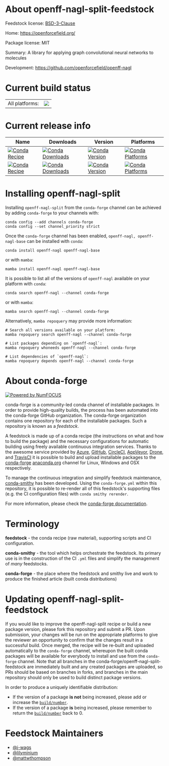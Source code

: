 About openff-nagl-split-feedstock
=================================

Feedstock license: [BSD-3-Clause](https://github.com/conda-forge/openff-nagl-feedstock/blob/main/LICENSE.txt)

Home: https://openforcefield.org/

Package license: MIT

Summary: A library for applying graph convolutional neural networks to molecules

Development: https://github.com/openforcefield/openff-nagl

Current build status
====================


<table><tr><td>All platforms:</td>
    <td>
      <a href="https://dev.azure.com/conda-forge/feedstock-builds/_build/latest?definitionId=18714&branchName=main">
        <img src="https://dev.azure.com/conda-forge/feedstock-builds/_apis/build/status/openff-nagl-feedstock?branchName=main">
      </a>
    </td>
  </tr>
</table>

Current release info
====================

| Name | Downloads | Version | Platforms |
| --- | --- | --- | --- |
| [![Conda Recipe](https://img.shields.io/badge/recipe-openff--nagl-green.svg)](https://anaconda.org/conda-forge/openff-nagl) | [![Conda Downloads](https://img.shields.io/conda/dn/conda-forge/openff-nagl.svg)](https://anaconda.org/conda-forge/openff-nagl) | [![Conda Version](https://img.shields.io/conda/vn/conda-forge/openff-nagl.svg)](https://anaconda.org/conda-forge/openff-nagl) | [![Conda Platforms](https://img.shields.io/conda/pn/conda-forge/openff-nagl.svg)](https://anaconda.org/conda-forge/openff-nagl) |
| [![Conda Recipe](https://img.shields.io/badge/recipe-openff--nagl--base-green.svg)](https://anaconda.org/conda-forge/openff-nagl-base) | [![Conda Downloads](https://img.shields.io/conda/dn/conda-forge/openff-nagl-base.svg)](https://anaconda.org/conda-forge/openff-nagl-base) | [![Conda Version](https://img.shields.io/conda/vn/conda-forge/openff-nagl-base.svg)](https://anaconda.org/conda-forge/openff-nagl-base) | [![Conda Platforms](https://img.shields.io/conda/pn/conda-forge/openff-nagl-base.svg)](https://anaconda.org/conda-forge/openff-nagl-base) |

Installing openff-nagl-split
============================

Installing `openff-nagl-split` from the `conda-forge` channel can be achieved by adding `conda-forge` to your channels with:

```
conda config --add channels conda-forge
conda config --set channel_priority strict
```

Once the `conda-forge` channel has been enabled, `openff-nagl, openff-nagl-base` can be installed with `conda`:

```
conda install openff-nagl openff-nagl-base
```

or with `mamba`:

```
mamba install openff-nagl openff-nagl-base
```

It is possible to list all of the versions of `openff-nagl` available on your platform with `conda`:

```
conda search openff-nagl --channel conda-forge
```

or with `mamba`:

```
mamba search openff-nagl --channel conda-forge
```

Alternatively, `mamba repoquery` may provide more information:

```
# Search all versions available on your platform:
mamba repoquery search openff-nagl --channel conda-forge

# List packages depending on `openff-nagl`:
mamba repoquery whoneeds openff-nagl --channel conda-forge

# List dependencies of `openff-nagl`:
mamba repoquery depends openff-nagl --channel conda-forge
```


About conda-forge
=================

[![Powered by
NumFOCUS](https://img.shields.io/badge/powered%20by-NumFOCUS-orange.svg?style=flat&colorA=E1523D&colorB=007D8A)](https://numfocus.org)

conda-forge is a community-led conda channel of installable packages.
In order to provide high-quality builds, the process has been automated into the
conda-forge GitHub organization. The conda-forge organization contains one repository
for each of the installable packages. Such a repository is known as a *feedstock*.

A feedstock is made up of a conda recipe (the instructions on what and how to build
the package) and the necessary configurations for automatic building using freely
available continuous integration services. Thanks to the awesome service provided by
[Azure](https://azure.microsoft.com/en-us/services/devops/), [GitHub](https://github.com/),
[CircleCI](https://circleci.com/), [AppVeyor](https://www.appveyor.com/),
[Drone](https://cloud.drone.io/welcome), and [TravisCI](https://travis-ci.com/)
it is possible to build and upload installable packages to the
[conda-forge](https://anaconda.org/conda-forge) [anaconda.org](https://anaconda.org/)
channel for Linux, Windows and OSX respectively.

To manage the continuous integration and simplify feedstock maintenance,
[conda-smithy](https://github.com/conda-forge/conda-smithy) has been developed.
Using the ``conda-forge.yml`` within this repository, it is possible to re-render all of
this feedstock's supporting files (e.g. the CI configuration files) with ``conda smithy rerender``.

For more information, please check the [conda-forge documentation](https://conda-forge.org/docs/).

Terminology
===========

**feedstock** - the conda recipe (raw material), supporting scripts and CI configuration.

**conda-smithy** - the tool which helps orchestrate the feedstock.
                   Its primary use is in the construction of the CI ``.yml`` files
                   and simplify the management of *many* feedstocks.

**conda-forge** - the place where the feedstock and smithy live and work to
                  produce the finished article (built conda distributions)


Updating openff-nagl-split-feedstock
====================================

If you would like to improve the openff-nagl-split recipe or build a new
package version, please fork this repository and submit a PR. Upon submission,
your changes will be run on the appropriate platforms to give the reviewer an
opportunity to confirm that the changes result in a successful build. Once
merged, the recipe will be re-built and uploaded automatically to the
`conda-forge` channel, whereupon the built conda packages will be available for
everybody to install and use from the `conda-forge` channel.
Note that all branches in the conda-forge/openff-nagl-split-feedstock are
immediately built and any created packages are uploaded, so PRs should be based
on branches in forks, and branches in the main repository should only be used to
build distinct package versions.

In order to produce a uniquely identifiable distribution:
 * If the version of a package **is not** being increased, please add or increase
   the [``build/number``](https://docs.conda.io/projects/conda-build/en/latest/resources/define-metadata.html#build-number-and-string).
 * If the version of a package **is** being increased, please remember to return
   the [``build/number``](https://docs.conda.io/projects/conda-build/en/latest/resources/define-metadata.html#build-number-and-string)
   back to 0.

Feedstock Maintainers
=====================

* [@j-wags](https://github.com/j-wags/)
* [@lilyminium](https://github.com/lilyminium/)
* [@mattwthompson](https://github.com/mattwthompson/)

